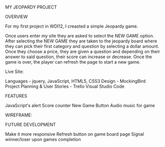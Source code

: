 MY JEOPARDY PROJECT


OVERVIEW

For my first project in WDI12, I creasted a simple Jeopardy game.

Once users enter my site they are asked to select the NEW GAME option. After selecting the NEW GAME they are taken to the jeopardy board where they can pick their first category and question by selecting a dollar amount. Once they choose a price, they are given a question and depending on their answer to said question, their score can increase or decrease. Once the game is over, the player can refresh the page to start a new game.

Live Site: 


Languages - jquery, JavaScript, HTML5, CSS3
Design - MockingBird
Project Planning & User Stories - Trello
Visual Studio Code

FEATURES

JavaScript's alert
Score counter
New Game Button
Audio music for game


WIREFRAME:



FUTURE DEVELOPMENT

Make it more responsive
Refresh button on game board page
Signal winner/loser upon games completion

